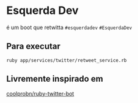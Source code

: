 # Esquerda Dev

é um boot que retwitta `#esquerdadev` `#EsquerdaDev`

## Para executar

`ruby app/services/twitter/retweet_service.rb`

## Livremente inspirado em

[coolprobn/ruby-twitter-bot](https://github.com/coolprobn/ruby-twitter-bot)
